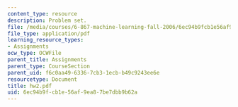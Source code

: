 ```yaml
---
content_type: resource
description: Problem set.
file: /media/courses/6-867-machine-learning-fall-2006/6ec94b9fcb1e56af9ea87be7dbb9b62a_hw2.pdf
file_type: application/pdf
learning_resource_types:
- Assignments
ocw_type: OCWFile
parent_title: Assignments
parent_type: CourseSection
parent_uid: f6c0aa49-6336-7cb3-1ecb-b49c9243ee6e
resourcetype: Document
title: hw2.pdf
uid: 6ec94b9f-cb1e-56af-9ea8-7be7dbb9b62a
---
```

